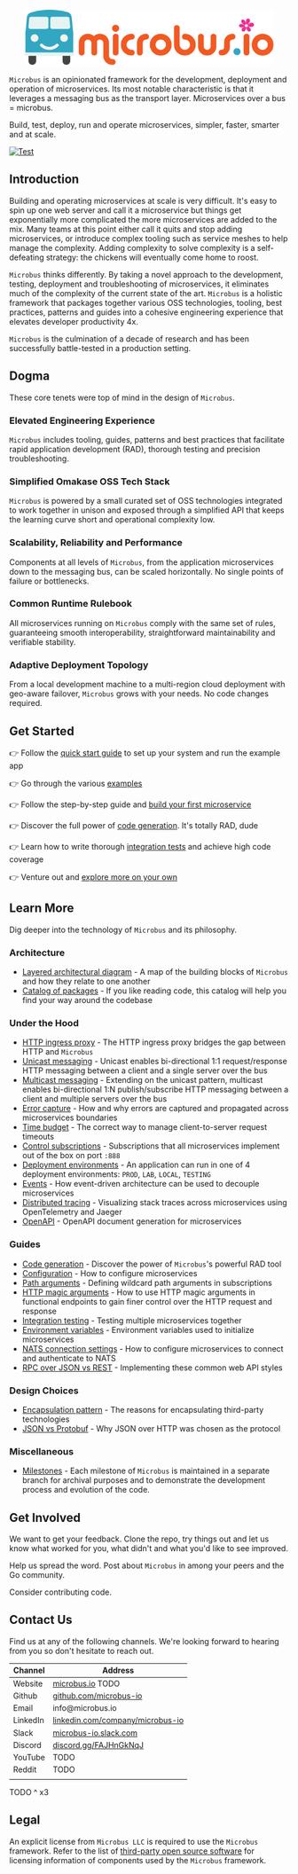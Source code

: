 <p align="center">
<img src="./microbus-logo.svg" height="100" alt="Microbus.io logo">
</p>

`Microbus` is an opinionated framework for the development, deployment and operation of microservices. Its most notable characteristic is that it leverages a messaging bus as the transport layer. Microservices over a bus = microbus.

Build, test, deploy, run and operate microservices, simpler, faster, smarter and at scale.

[![Test](https://github.com/microbus-io/fabric/actions/workflows/test.yaml/badge.svg?branch=main&event=push)](https://github.com/microbus-io/fabric/actions/workflows/test.yaml)


## Introduction

Building and operating microservices at scale is very difficult. It's easy to spin up one web server and call it a microservice but things get exponentially more complicated the more microservices are added to the mix. Many teams at this point either call it quits and stop adding microservices, or introduce complex tooling such as service meshes to help manage the complexity. Adding complexity to solve complexity is a self-defeating strategy: the chickens will eventually come home to roost.

`Microbus` thinks differently. By taking a novel approach to the development, testing, deployment and troubleshooting of microservices, it eliminates much of the complexity of the current state of the art. `Microbus` is a holistic framework that packages together various OSS technologies, tooling, best practices, patterns and guides into a cohesive engineering experience that elevates developer productivity 4x.

`Microbus` is the culmination of a decade of research and has been successfully battle-tested in a production setting.


## Dogma

These core tenets were top of mind in the design of `Microbus`.

### Elevated Engineering Experience

`Microbus` includes tooling, guides, patterns and best practices that facilitate rapid application development (RAD), thorough testing and precision troubleshooting.

### Simplified Omakase OSS Tech Stack

`Microbus` is powered by a small curated set of OSS technologies integrated to work together in unison and exposed through a simplified API that keeps the learning curve short and operational complexity low.

### Scalability, Reliability and Performance

Components at all levels of `Microbus`, from the application microservices down to the messaging bus, can be scaled horizontally. No single points of failure or bottlenecks.

### Common Runtime Rulebook

All microservices running on `Microbus` comply with the same set of rules, guaranteeing smooth interoperability, straightforward maintainability and verifiable stability.

### Adaptive Deployment Topology

From a local development machine to a multi-region cloud deployment with geo-aware failover, `Microbus` grows with your needs. No code changes required.


## Get Started

👉 Follow the [quick start guide](./docs/howto/quick-start.md) to set up your system and run the example app

👉 Go through the various [examples](./docs/structure/examples.md)

👉 Follow the step-by-step guide and [build your first microservice](./docs/howto/first-service.md)

👉 Discover the full power of [code generation](./docs/blocks/codegen.md). It's totally RAD, dude

👉 Learn how to write thorough [integration tests](./docs/blocks/integrationtesting.md) and achieve high code coverage

👉 Venture out and [explore more on your own](./docs/howto/self-explore.md)


## Learn More

Dig deeper into the technology of `Microbus` and its philosophy.

### Architecture

* [Layered architectural diagram](./docs/blocks/layers.md) - A map of the building blocks of `Microbus` and how they relate to one another
* [Catalog of packages](./docs/structure/packages.md) - If you like reading code, this catalog will help you find your way around the codebase

### Under the Hood

* [HTTP ingress proxy](./docs/structure/coreservices-httpingress.md) - The HTTP ingress proxy bridges the gap between HTTP and `Microbus`
* [Unicast messaging](./docs/blocks/unicast.md) - Unicast enables bi-directional 1:1 request/response HTTP messaging between a client and a single server over the bus
* [Multicast messaging](./docs/tech/multicast.md) - Extending on the unicast pattern, multicast enables bi-directional 1:N publish/subscribe HTTP messaging between a client and multiple servers over the bus
* [Error capture](./docs/blocks/error-capture.md) - How and why errors are captured and propagated across microservices boundaries
* [Time budget](./docs/blocks/time-budget.md) - The correct way to manage client-to-server request timeouts
* [Control subscriptions](./docs/tech/controlsubs.md) - Subscriptions that all microservices implement out of the box on port `:888`
* [Deployment environments](./docs/tech/deployments.md) - An application can run in one of 4 deployment environments: `PROD`, `LAB`, `LOCAL`, `TESTING`
* [Events](./docs/blocks/events.md) - How event-driven architecture can be used to decouple microservices
* [Distributed tracing](./docs/blocks/distrib-tracing.md) - Visualizing stack traces across microservices using OpenTelemetry and Jaeger
* [OpenAPI](./docs/blocks/openapi.md) - OpenAPI document generation for microservices

### Guides

* [Code generation](./docs/blocks/codegen.md) - Discover the power of `Microbus`'s powerful RAD tool
* [Configuration](./docs/blocks/configuration.md) - How to configure microservices
* [Path arguments](./docs/tech/path-arguments.md) - Defining wildcard path arguments in subscriptions
* [HTTP magic arguments](./docs/tech/http-arguments.md) - How to use HTTP magic arguments in functional endpoints to gain finer control over the HTTP request and response
* [Integration testing](./docs/blocks/integrationtesting.md) - Testing multiple microservices together
* [Environment variables](./docs/tech/envars.md) - Environment variables used to initialize microservices
* [NATS connection settings](./docs/tech/natsconnection.md) - How to configure microservices to connect and authenticate to NATS
* [RPC over JSON vs REST](./docs/tech/rpcvsrest.md) - Implementing these common web API styles

### Design Choices

* [Encapsulation pattern](./docs/tech/encapsulation.md) - The reasons for encapsulating third-party technologies
* [JSON vs Protobuf](./docs/tech/jsonvsprotobuf.md) - Why JSON over HTTP was chosen as the protocol

### Miscellaneous

* [Milestones](./docs/general/milestones.md) - Each milestone of `Microbus` is maintained in a separate branch for archival purposes and to demonstrate the development process and evolution of the code.

## Get Involved

We want to get your feedback. Clone the repo, try things out and let us know what worked for you, what didn't and what you'd like to see improved.

Help us spread the word. Post about `Microbus` in among your peers and the Go community.

Consider contributing code.

## Contact Us

Find us at any of the following channels. We're looking forward to hearing from you so don't hesitate to reach out.

| Channel  | Address |
|----------|---|
| Website  | [microbus.io](https://www.microbus.io) TODO |
| Github   | [github.com/microbus-io](https://www.github.com/microbus-io) |
| Email    | in<span>fo</span>@microbus<span>.io</span> |
| LinkedIn | [linkedin.com/company/microbus-io](https://www.linkedin.com/company/microbus-io) |
| Slack    | [microbus-io.slack.com](https://microbus-io.slack.com) |
| Discord  | [discord.gg/FAJHnGkNqJ](https://discord.gg/FAJHnGkNqJ) |
| YouTube  | TODO |
| Reddit   | TODO |
|          | |

TODO ^ x3

## Legal

An explicit license from `Microbus LLC` is required to use the `Microbus` framework.
Refer to the list of [third-party open source software](./docs/general/third-party-oss.md) for licensing information of components used by the `Microbus` framework.
